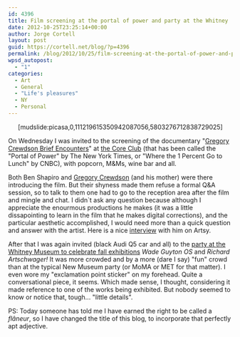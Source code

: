 ```yaml
---
id: 4396
title: Film screening at the portal of power and party at the Whitney
date: 2012-10-25T23:25:14+00:00
author: Jorge Cortell
layout: post
guid: https://cortell.net/blog/?p=4396
permalink: /blog/2012/10/25/film-screening-at-the-portal-of-power-and-party-at-the-whitney/
wpsd_autopost:
  - "1"
categories:
  - Art
  - General
  - "Life's pleasures"
  - NY
  - Personal
---
```

<p style="text-align: center;">
  [mudslide:picasa,0,111219615350942087056,5803276712838729025]
</p>

On Wednesday I was invited to the screening of the documentary "<a title="https://www.gregorycrewdsonmovie.com/" href="https://www.gregorycrewdsonmovie.com/" target="_blank">Gregory Crewdson Brief Encounters</a>" at <a title="https://www.thecoreclub.com/press/" href="https://www.thecoreclub.com/press/" target="_blank">the Core Club</a> (that has been called the "Portal of Power" by The New York Times, or "Where the 1 Percent Go to Lunch" by CNBC), with popcorn, M&Ms, wine bar and all.

Both Ben Shapiro and <a title="https://www.artsy.net/artist/gregory-crewdson" href="https://www.artsy.net/artist/gregory-crewdson" target="_blank">Gregory Crewdson</a> (and his mother) were there introducing the film. But their shyness made them refuse a formal Q&A session, so to talk to them one had to go to the reception area after the film and mingle and chat. I didn`t ask any question because although I appreciate the enourmous productions he makes (it was a little dissapointing to learn in the film that he makes digital corrections), and the particular aesthetic accomplished, I would need more than a quick question and answer with the artist. Here is a nice <a title="https://www.artsy.net/post/editorial-artsy-asks-gregory-crewdson-uta-barth-and" href="https://www.artsy.net/post/editorial-artsy-asks-gregory-crewdson-uta-barth-and" target="_blank">interview</a> with him on Artsy.

After that I was again invited (black Audi Q5 car and all) to the <a title="https://whitney.org/Events/OpeningReceptionFall2012" href="https://whitney.org/Events/OpeningReceptionFall2012" target="_blank">party at the Whitney Museum to celebrate fall exhibitions</a> _Wade Guyton OS_ and _Richard Artschwager!_ It was more crowded and by a more (dare I say) "fun" crowd than at the typical New Museum party (or MoMA or MET for that matter). I even wore my "exclamation point sticker" on my forehead. Quite a conversational piece, it seems. Which made sense, I thought, considering it made reference to one of the works being exhibited. But nobody seemed to know or notice that, tough... "little details".

PS: Today someone has told me I have earned the right to be called a _flâneur_, so I have changed the title of this blog, to incorporate that perfectly apt adjective.